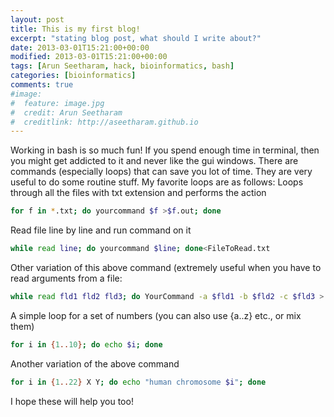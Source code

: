 ```yaml
---
layout: post
title: This is my first blog!
excerpt: "stating blog post, what should I write about?"
date: 2013-03-01T15:21:00+00:00
modified: 2013-03-01T15:21:00+00:00
tags: [Arun Seetharam, hack, bioinformatics, bash]
categories: [bioinformatics]
comments: true
#image:
#  feature: image.jpg
#  credit: Arun Seetharam
#  creditlink: http://aseetharam.github.io
---
```


Working in bash is so much fun! If you spend enough time in terminal, then you might get addicted to it and never like the gui windows. There are commands (especially loops) that can save you lot of time. They are very useful to do some routine stuff. My favorite loops are as follows:
Loops through all the files with txt extension and performs the action

```bash
for f in *.txt; do yourcommand $f >$f.out; done
```

Read file line by line and run command on it

```bash
while read line; do yourcommand $line; done<FileToRead.txt
```

Other variation of this above command (extremely useful when you have to read arguments from a file:

```bash
while read fld1 fld2 fld3; do YourCommand -a $fld1 -b $fld2 -c $fld3 > $fld1.$fld2.$fld3.txt; done<FileToRead.txt
```

A simple loop for a set of numbers (you can also use {a..z} etc., or mix them)

```bash
for i in {1..10}; do echo $i; done
```

Another variation of the above command

```bash
for i in {1..22} X Y; do echo "human chromosome $i"; done
```

I hope these will help you too!



